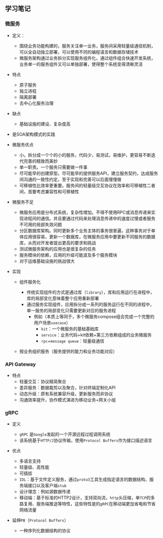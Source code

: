 ## 学习笔记

### 微服务
- 定义：
  - 围绕业务功能构建的，服务关注单一业务，服务间采用轻量级通信机制，可以全自动独立部署，可以使用不同的编程语言和数据存储技术
  - 微服务架构通过业务拆分实现服务组件化，通过组件组合快速开发系统，业务单一的服务组件又可以单独部署，使得整个系统变得清晰灵活
- 特点
  - 原子服务
  - 独立进程
  - 隔离部署
  - 去中心化服务治理
- 缺点
  - 基础设施的建设、复杂度高
- 是SOA架构模式的实践
- 微服务优点
  - 小。拆分成一个个的小的服务，代码少，易测试，易维护，更容易不断迭代完善的精致而美妙
  - 单一职责。一个服务只需要做一件事
  - 尽可能早的创建原型。尽可能早的提供服务API，建立服务契约，达成服务间沟通的一致性约定，至于实现和完善可以后面慢慢做
  - 可移植性比效率更重要。服务间的轻量级交互协议在效率和可移植性二者间，首要考虑兼容性和可移植性

- 微服务不足
  - 微服务应用是分布式系统，复杂性增加。不得不使用RPC或消息传递来实现进程间的通信。并且要通过代码来处理消息传递中的速度过慢或者服务不可用的局部失效问题
  - 分区数据库架构。同时更新多个业务主体的事务很普遍，这种事务对于单体应用很容易，更新一个数据库，在微服务应用中要更新不同服务的数据库，从而对开发者提出更高的要求和挑战
  - 测试微服务架构的应用也是很复杂的任务
  - 服务模块的依赖，应用的升级可能波及多个服务模块
  - 对于运维基础设施的挑战很大

- 实现
  - 组件服务化
    - 传统实现组件的方式是通过库（`library`），库和应用运行在进程中，库的局部变化意味着整个应用重新部署
    - 通过服务实现组件，应用拆分成一系列的服务运行在不同的进程中，单一服务的局部变化只需要更新对应的服务进程
      - 例如（本质上等同于，多个微服务compose组合完成一个完整的用户场景`usecase`）
        - `kit`：一个微服务的基础基础库
        - `service`：业务代码+kit依赖+第三方依赖组成的业务微服务
        - `rpc`+`message queue`：轻量级通信

  - 按业务组织服务（服务提供的能力和业务功能对应）

### API Gateway
- 特点
  - 轻量交互：协议精简聚合
  - 差异服务：数据裁剪以及聚合，针对终端定制化API
  - 动态升级：原有系统兼容升级，更新服务而非协议
  - 沟通效率提升，协作模式演进为移动业务+网关小组

### gRPC
- 定义
  - `gRPC` 是`Google`发起的一个开源远程过程调用系统
  - 该系统基于`HTTP/2`协议传输，使用`Protocol Buffers`作为接口描述语言

- 优点
  - 多语言支持
  - 轻量级、高性能
  - 可插拔
  - `IDL`：基于文件定义服务，通过`proto3`工具生成指定语言的数据结构、服务端接口以及客户端`stub`
  - 设计理念：例如源数据传递
  - 移动端：基于标准的HTTP2设计，支持双向流，`http`头压缩，单`TCP`的多路复用、服务端推送等特性，这些特性是的`gRPC`在移动端更加省电和节省网络流量
- 延伸`PB`（`Protocol Buffers`）
  - 一种序列化数据结构的协议  